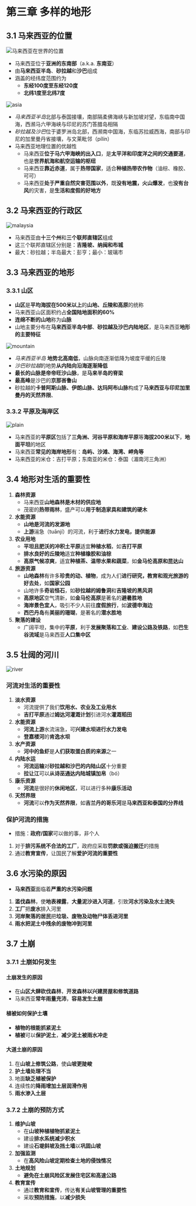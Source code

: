 # 第三章 多样的地形

## 3.1 马来西亚的位置

![马来西亚在世界的位置](https://i.ibb.co/myRQLv8/malaysia-place.png)

- 马来西亚位于**亚洲的东南部**（a.k.a. **东南亚**）
- 由**马来西亚半岛**、**砂拉越**和**沙巴**组成
- 涵盖的经纬度范围约为
  - **东经100度至东经120度**
  - **北纬1度至北纬7度**

![asia](https://i.ibb.co/yf7hqPc/asia.png)

- *马来西亚半岛*北部与泰国接壤，南部隔柔佛海峡与新加坡对望，东临南中国海，西濒马六甲海峡与印尼的苏门答腊岛相隔
- *砂拉越及沙巴*位于婆罗洲岛北部，西濒南中国海，东临苏拉威西海，南部与印尼的加里曼丹省接壤，与文莱毗邻（pílín）
- 马来西亚地理位置的优越性
  - 马来西亚**位于马六甲海峡的出入口**，是**太平洋和印度洋之间的交通要道**，也是**世界航海和航空运输的枢纽**
  - 马来西亚**靠近赤道**，属于**热带国家**，适合**种植热带农作物**（油棕、橡胶、可可）
  - 马来西亚**处于严重自然灾害范围以外**，既**没有地震，火山爆发**，也**没有台风**的灾害，是**生活和度假的好地方**


## 3.2 马来西亚的行政区

![malaysia](https://i.ibb.co/xYqNXPN/malaysia.png)

- 马来西亚由**十三个州**和**三个联邦直辖区**组成
- 这三个联邦直辖区分别是：**吉隆坡、纳闽和布城**
- 最大：砂拉越；半岛最大：彭亨；最小：玻璃市

## 3.3 马来西亚的地形

### 3.3.1 山区

- **山区**是**平均海拔在500米以上**的**山地、丘陵和高原**的统称
- 马来西亚山区面积约占**全国陆地面积的60%**
- **连绵不断的山地**称为**山脉**
- 山地主要分布在**马来西亚半岛中部**、**砂拉越及沙巴内陆地区**，是马来西亚**地形的主要特征**

![mountain](https://i.ibb.co/kHcbLNW/mountain.png)

- *马来西亚半岛* **地势北高南低**，山脉向南逐渐低降为坡度平缓的丘陵
- *沙巴砂拉越*的地势**从内陆向沿海逐渐降低**
- **最长的山脉是帝帝旺沙山脉**，是**马来半岛的脊梁**
- **最高峰**是沙巴的**京那峇鲁山**
- 砂拉越的**卡普阿斯山脉、伊朗山脉、达玛阿布山脉**构成了**马来西亚与印尼加里曼丹的天然界限**、

### 3.3.2 平原及海岸区

![plain](https://i.ibb.co/wB0qV8Z/malaysia-plain.png)

- 马来西亚的**平原区**包括了**三角洲、河谷平原和海岸平原**等**海拔200米以下**，**地面平坦**的地区
- 马来西亚**常见的海岸地形**有：**岛屿、沙滩、海湾、岬角等**
- 马来西亚的米仓：吉打平原；东南亚的米仓：泰国（湄南河三角洲）

## 3.4 地形对生活的重要性

1. **森林资源**
   - 马来西亚**山地森林是木材的供应地**
   - 茂密的**热带雨林**，盛产可以**用于制造家具和建筑的硬木**
2. **水能资源**
   - **山地是河流的发源地**
   - **上游**湍急（tuānjí）的河流，利于**进行水力发电，提供能源**
3. **农业用地**
   - **平坦且肥沃的冲积土平原**适宜**种植水稻**，如**吉打平原**
   - **排水良好的丘陵地**适宜**种植橡胶和油棕**
   - **高原气候凉爽**，适宜**种植茶、温带水果和蔬菜**，如**金马伦高原和昆达山**
4. **旅游资源**
   - **山地森林**有许多**珍贵的动、植物**，成为人们**进行研究，教育和观光旅游的好去处**，如**国家公园**
   - 山地许多**奇岩怪石**，如**砂拉越的姆鲁洞**和**吉隆坡的黑风洞**
   - **高原地区**空气清新，如**金马伦高原**是著名的**避暑胜地**
   - **海岸景色宜人**，吸引不少人前往**度假旅行**，如**波德申海边**
   - **西巴丹岛**有**美丽的珊瑚**，是著名的**潜水胜地**
5. **聚落的建设**
   - 广阔平坦，集中的**平原**，利于**发展聚落和工业**、**建设公路及铁路**，如**巴生谷流域**是马来西亚**人口集中区**

## 3.5 壮阔的河川

![river](https://i.ibb.co/fCtptSF/malyasia-river.png)

### 河流对生活的重要性

1. **淡水资源**
   - 河流提供了我们**饮用水、农业及工业用水**
   - **吉打平原**通过**姆达河灌溉计划**引进河水**灌溉稻田**
2. **水能资源**
   - **河流上游**水流湍急，可**兴建水坝进行水力发电**
   - **登嘉楼河**的**肯逸水坝**
3. **水产资源**
   - **河中的鱼虾**是**人们获取蛋白质的来源**之一
4. **内陆水运**
   - **河流运输**对**砂拉越和沙巴的内陆山区**十分重要
   - **拉让江**可以**从诗巫通达内陆城镇加帛**（bó）
5. **康乐资源**
   - **河流**是很好的**休闲地区**，可以进行多种**康乐活动**
6. **天然界限**
   - **河流**可以**作为天然界限**，如**吉兰丹的哥乐河**是**马来西亚和泰国的分界线**

### 保护河流的措施

- 措施：**政府/国家**可以做的事，非个人

1. 对于**排污系统不合法的工厂**，政府应采取**罚款或强迫搬迁**的措施
2. 通过**教育宣传**，让国民了解**爱护河流的重要性**

## 3.6 水污染的原因

- **马来西亚**面临着**严重的水污染问题**

1. **滥伐森林**，使**地表裸露**，**大量泥沙进入河道**，引致**河水污染及水土流失**
2. **工厂**把**废水**排入河里
3. **河岸聚落的居民**把**垃圾、废物及动物尸体丢进河里**
4. **雨水把泥土中残余的废物冲到河里**

## 3.7 土崩

### 3.7.1 土崩如何发生

#### 土崩发生的原因

- 在**山区大肆砍伐森林**，**开发森林以兴建房屋和修筑道路**
- 马来西亚**常年雨量充沛**，**容易发生土崩**

#### 植被如何保护土壤

- **植物的根能抓紧泥土**
- **植被**可以**保护泥土**，**减少泥土被雨水冲走**

#### 大道土崩的原因

1. 在**山坡上修筑公路**，使**山坡更陡峻**
2. **护土墙处理不当**
3. 地面**缺乏植被保护**
4. 连续性的**降雨增加土层润滑作用**
5. **雨水渗入土层**

### 3.7.2 土崩的预防方式

1. **维护山坡**
   - 在**山坡种植植物抓紧泥土**
   - 建设**排水系统减少积水**
   - 建设**石堤斜坡及挡土墙**以**巩固山坡**
2. **加强监测**
   - 在**高风险山坡定期检查土地的侵蚀情况**
3. **土地规划**
   - **避免在土崩风险区发展住宅区和高速公路**
4. **教育宣传**
   - 通过**教育和宣传**，传达**有关山坡管理的重要性**
   - 采取**预防措施**，以**减少损失**